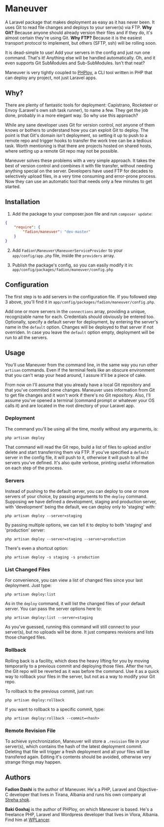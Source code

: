 # Maneuver

A Laravel package that makes deployment as easy as it has never been. It uses Git to read file changes and deploys to your server(s) via FTP. **Why Git?** Because anyone should already version their files and if they do, it's almost certain they're using Git. **Why FTP?** Because it is the easiest transport protocol to implement, but others (SFTP, ssh) will be rolling soon.

It is dead-simple to use! Add your servers in the config and just run one command. That's it! Anything else will be handled automatically. Oh, and it even supports Git SubModules and Sub-SubModules. Isn't that neat?

Maneuver is very tightly coupled to [PHPloy](https://Github.com/banago/PHPloy), a CLI tool written in PHP that can deploy any project, not just Laravel apps.

## Why?

There are plenty of fantastic tools for deployment: Capistrano, Rocketeer or Envoy (Laravel's own ssh task runner), to name a few. They get the job done, probably in a more elegant way. So why use this approach?

While any sane developer uses Git for version control, not anyone of them knows or bothers to understand how you can exploit Git to deploy. The point is that Git's domain isn't deployment, so setting it up to push to a remote repo and trigger hooks to transfer the work tree can be a tedious task. Worth mentioning is that there are projects hosted on shared hosts, where setting up a remote Git repo may not be possible.

Maneuver solves these problems with a very simple approach. It takes the best of version control and combines it with file transfer, without needing anything special on the server. Developers have used FTP for decades to selectively upload files, in a very time consuming and error-prone process. Now they can use an automatic tool that needs only a few minutes to get started.

## Installation

1. Add the package to your composer.json file and run `composer update`:

```json
{
    "require": {
        "fadion/maneuver": "dev-master"
    }
}
```

2. Add `Fadion\Maneuver\ManeuverServiceProvider` to your `app/config/app.php` file, inside the `providers` array.

3. Publish the package's config, so you can easily modify it in: `app/config/packages/fadion/maneuver/config.php`

## Configuration

The first step is to add servers in the configuration file. If you followed step 3 above, you'll find it in `app/config/packages/fadion/maneuver/config.php`.

Add one or more servers in the `connections` array, providing a unique, recognizable name for each. Credentials should obviously be entered too. Optionally, specify a default server for deployment, by entering the server's name in the `default` option. Changes will be deployed to that server if not overriden. In case you leave the `default` option empty, deployment will be run to all the servers.

## Usage

You'll use Maneuver from the command line, in the same way you run other `artisan` commands. Even if the terminal feels like an obscure environment that you can't wrap your head around, I assure it'll be a piece of cake.

From now on I'll assume that you already have a local Git repository and that you've commited some changes. Maneuver uses information from Git to get file changes and it won't work if there's no Git repository. Also, I'll assume you've opened a terminal (command prompt or whatever your OS calls it) and are located in the root directory of your Laravel app.

### Deployment

The command you'll be using all the time, mostly without any arguments, is:

    php artisan deploy

That command will read the Git repo, build a list of files to upload and/or delete and start transferring them via FTP. If you've specified a `default` server in the config file, it will push to it, otherwise it will push to all the servers you've defined. It's also quite verbose, printing useful information on each step of the process.

### Servers

Instead of pushing to the default server, you can deploy to one or more servers of your choice, by passing arguments to the `deploy` command. Supposing we have defined a development, staging and production server, with 'development' being the default, we can deploy only to 'staging' with:

    php artisan deploy --server=staging

By passing multiple options, we can tell it to deploy to both 'staging' and 'production' server:

    php artisan deploy --server=staging --server=production

There's even a shortcut option:

    php artisan deploy -s staging -s production

### List Changed Files

For convenience, you can view a list of changed files since your last deployment. Just type:

    php artisan deploy:list

As in the `deploy` command, it will list the changed files of your default server. You can pass the server options here to:

    php artisan deploy:list --server=staging

As you've guessed, running this command will still connect to your server(s), but no uploads will be done. It just compares revisions and lists those changed files.

### Rollback

Rolling back is a facility, which does the heavy lifting for you by moving temporarily to a previous commit and deploying those files. After the run, the Git repo will be reverted as it was before the command. Use it as a quick way to rollback your files in the server, but not as a way to modify your Git repo.

To rollback to the previous commit, just run:

    php artisan deploy:rollback

If you want to rollback to a specific commit, type:

    php artisan deploy:rollback --commit=<hash>

### Remote Revision File

To achieve synchronization, Maneuver will store a `.revision` file in your server(s), which contains the hash of the latest deployment commit. Deleting that file will trigger a fresh deployment and all your files will be transfered again. Editing it's contents should be avoided, otherwise very strange things may happen.

## Authors

**Fadion Dashi** is the author of Maneuver. He's a PHP, Laravel and Objective-C developer that lives in Tirana, Albania and runs his own company at [Streha shpk](http://www.streha.al).

**Baki Goxhaj** is the author of PHPloy, on which Maneuver is based. He's a freelance PHP, Laravel and Wordpress developer that lives in Vlora, Albania. Find him at [WPLancer](http://www.wplancer.com).